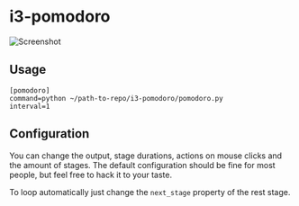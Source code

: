 # i3-pomodoro

![Screenshot](/img/stages.png)

## Usage

    [pomodoro]
    command=python ~/path-to-repo/i3-pomodoro/pomodoro.py
    interval=1


## Configuration

You can change the output, stage durations, actions on mouse clicks and the amount of stages.
The default configuration should be fine for most people, but feel free to hack it to your taste.

To loop automatically just change the `next_stage` property of the rest stage.
